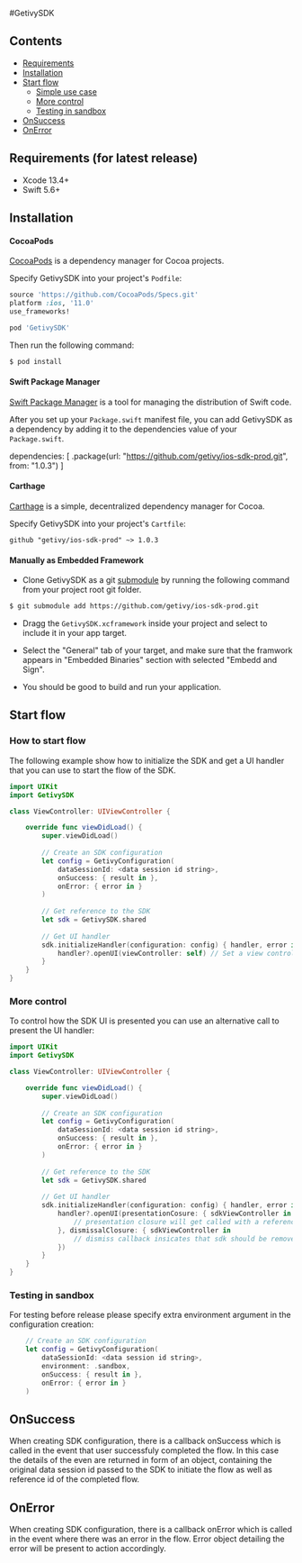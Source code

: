 #GetivySDK

## Contents

* [Requirements]
* [Installation]
* [Start flow]
  + [Simple use case]
  + [More control]
  + [Testing in sandbox]
* [OnSuccess]
* [OnError]

## Requirements (for latest release)

* Xcode 13.4+
* Swift 5.6+

## Installation

#### CocoaPods

[CocoaPods](https://cocoapods.org/) is a dependency manager for Cocoa projects.

Specify GetivySDK into your project's `Podfile`:

```ruby
source 'https://github.com/CocoaPods/Specs.git'
platform :ios, '11.0'
use_frameworks!

pod 'GetivySDK'
```

Then run the following command:

```bash
$ pod install
```

#### Swift Package Manager

[Swift Package Manager](https://swift.org/package-manager/) is a tool for managing the distribution of Swift code.

After you set up your `Package.swift` manifest file, you can add GetivySDK as a dependency by adding it to the dependencies value of your `Package.swift`.

dependencies: [
    .package(url: "https://github.com/getivy/ios-sdk-prod.git", from: "1.0.3")
]


#### Carthage

[Carthage](https://github.com/Carthage/Carthage) is a simple, decentralized dependency manager for Cocoa.

Specify GetivySDK into your project's `Cartfile`:

```ogdl
github "getivy/ios-sdk-prod" ~> 1.0.3
```

#### Manually as Embedded Framework

* Clone GetivySDK as a git [submodule](http://git-scm.com/docs/git-submodule) by running the following command from your project root git folder.

```bash
$ git submodule add https://github.com/getivy/ios-sdk-prod.git
```

* Dragg the `GetivySDK.xcframework` inside your project and select to include it in your app target. 
* Select the "General" tab of your target, and make sure that the framwork appears in "Embedded Binaries" section with selected "Embedd and Sign".

* You should be good to build and run your application.


## Start flow

### How to start flow
The following example show how to initialize the SDK and get a UI handler that you can use to start the flow of the SDK.

```swift
import UIKit
import GetivySDK

class ViewController: UIViewController {

    override func viewDidLoad() {
        super.viewDidLoad()
                
        // Create an SDK configuration
        let config = GetivyConfiguration(
            dataSessionId: <data session id string>,
            onSuccess: { result in }, 
            onError: { error in }
        )
        
        // Get reference to the SDK
        let sdk = GetivySDK.shared
        
        // Get UI handler
        sdk.initializeHandler(configuration: config) { handler, error in
            handler?.openUI(viewController: self) // Set a view controller for SDK to present its UI over and start the flow
        }
    }
}
```

### More control

To control how the SDK UI is presented you can use an alternative call to present the UI handler:

```swift
import UIKit
import GetivySDK

class ViewController: UIViewController {

    override func viewDidLoad() {
        super.viewDidLoad()
                
        // Create an SDK configuration
        let config = GetivyConfiguration(
            dataSessionId: <data session id string>,
            onSuccess: { result in }, 
            onError: { error in }
        )
        
        // Get reference to the SDK
        let sdk = GetivySDK.shared
        
        // Get UI handler
        sdk.initializeHandler(configuration: config) { handler, error in
            handler?.openUI(presentationCosure: { sdkViewController in 
                // presentation closure will get called with a reference to the main SDK view controller so the app can control the presentation
            }, dismissalClosure: { sdkViewController in
                // dismiss callback insicates that sdk should be removed from the apps UI in case it finished or there was a non recoverable error
            })
        }
    }
}
```

### Testing in sandbox

For testing before release please specify extra environment argument in the configuration creation:

```swift
    // Create an SDK configuration
    let config = GetivyConfiguration(
        dataSessionId: <data session id string>,
        environment: .sandbox,
        onSuccess: { result in }, 
        onError: { error in }
    )
```
## OnSuccess

When creating SDK configuration, there is a callback onSuccess which is called in the event that user successfuly completed the flow. In this case the details of the even are returned in form of an object, containing the original data session id passed to the SDK to initiate the flow as well as reference id of the completed flow. 

## OnError

When creating SDK configuration, there is a callback onError which is called in the event where there was an error in the flow. Error object detailing the error will be present to action accordingly.



<!--- In file -->
[Requirements]: #requirements
[Installation]: #installation
[Start flow]: #start-flow
[Simple use case]: #simple-use-case
[More control]: #more-control
[Testing in sandbox]: #testing-in-sandbox
[OnSuccess]: #onsuccess
[OnError]: #onerror
